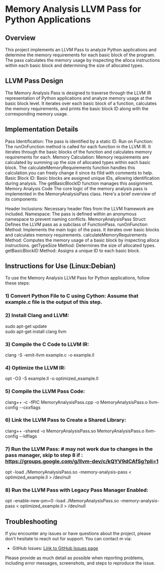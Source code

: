 # Memory Analysis LLVM Pass for Python Applications

## Overview
This project implements an LLVM Pass to analyze Python applications and determine the memory requirements for each basic block of the program. The pass calculates the memory usage by inspecting the alloca instructions within each basic block and determining the size of allocated types.

## LLVM Pass Design
The Memory Analysis Pass is designed to traverse through the LLVM IR representation of Python applications and analyze memory usage at the basic block level. It iterates over each basic block of a function, calculates the memory requirements, and prints the basic block ID along with the corresponding memory usage.

## Implementation Details
Pass Identification: The pass is identified by a static ID.
Run on Function: The runOnFunction method is called for each function in the LLVM IR. It iterates through the basic blocks of the function and calculates memory requirements for each.
Memory Calculation: Memory requirements are calculated by summing up the size of allocated types within each basic block. The calculateMemoryRequirements function handles this calculation.you can freely change it since its filld with comments to help.
Basic Block ID: Basic blocks are assigned unique IDs, allowing identification during analysis. The getBasicBlockID function manages this assignment.
Memory Analysis Code
The core logic of the memory analysis pass is implemented in the MemoryAnalysisPass class. Here's a brief overview of its components:

Header Inclusions: Necessary header files from the LLVM framework are included.
Namespace: The pass is defined within an anonymous namespace to prevent naming conflicts.
MemoryAnalysisPass Struct: Defines the LLVM pass as a subclass of FunctionPass.
runOnFunction Method: Implements the main logic of the pass. It iterates over basic blocks and calculates memory requirements.
calculateMemoryRequirements Method: Computes the memory usage of a basic block by inspecting alloca instructions.
getTypeSize Method: Determines the size of allocated types.
getBasicBlockID Method: Assigns a unique ID to each basic block.

## Instructions for Use (Linux:Debian)

To use the Memory Analysis LLVM Pass for Python applications, follow these steps:

### 1) Convert Python File to C using Cython: Assume that example.c file is the output of this step.

### 2) Install Clang and LLVM:
sudo apt-get update  
sudo apt-get install clang llvm

### 3) Compile the C Code to LLVM IR:
clang -S -emit-llvm example.c -o example.ll

### 4) Optimize the LLVM IR:
opt -O3 -S example.ll -o optimized_example.ll

### 5) Compile the LLVM Pass Code:
clang++ -c -fPIC MemoryAnalysisPass.cpp -o MemoryAnalysisPass.o llvm-config --cxxflags

### 6) Link the LLVM Pass to Create a Shared Library:
clang++ -shared -o MemoryAnalysisPass.so MemoryAnalysisPass.o llvm-config --ldflags

### 7) Run the LLVM Pass:   # may not work due to changes in the pass manager, skip to step 8 if : https://groups.google.com/g/llvm-dev/c/kQYV9dCAfSg?pli=1
opt -load ./MemoryAnalysisPass.so -memory-analysis-pass < optimized_example.ll > /dev/null

### 8) Run the LLVM Pass with Legacy Pass Manager Enabled:
opt -enable-new-pm=0 -load ./MemoryAnalysisPass.so -memory-analysis-pass < optimized_example.ll > /dev/null
## Troubleshooting

If you encounter any issues or have questions about the project, please don't hesitate to reach out for support. You can contact m via:

- GitHub Issues: [Link to GitHub Issues page](https://github.com/gauraviiitg/mini_llvm/issues)

Please provide as much detail as possible when reporting problems, including error messages, screenshots, and steps to reproduce the issue.
  
